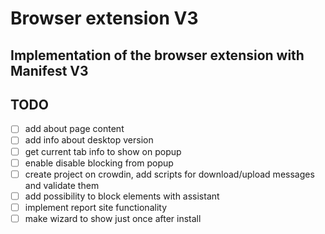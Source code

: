 # Browser extension V3
## Implementation of the browser extension with Manifest V3

## TODO
- [ ] add about page content
- [ ] add info about desktop version
- [ ] get current tab info to show on popup
- [ ] enable disable blocking from popup
- [ ] create project on crowdin, add scripts for download/upload messages and validate them
- [ ] add possibility to block elements with assistant
- [ ] implement report site functionality
- [ ] make wizard to show just once after install
